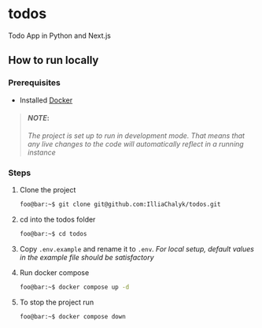 # todos
Todo App in Python and Next.js


## How to run locally

### Prerequisites
- Installed [Docker](https://www.docker.com/)

> #### *NOTE*:
>
> *The project is set up to run in development mode.
> That means that any live changes to the code will 
> automatically reflect in a running instance*


### Steps

1. Clone the project 
    ```sh
    foo@bar:~$ git clone git@github.com:IlliaChalyk/todos.git
    ```

2. cd into the todos folder
    ```sh
    foo@bar:~$ cd todos
    ```
3. Copy `.env.example` and rename it to `.env`. *For local setup, default values in the example file should be satisfactory*

4. Run docker compose
    ```sh
    foo@bar:~$ docker compose up -d
    ```

5. To stop the project run
    ```sh
    foo@bar:~$ docker compose down
    ```
